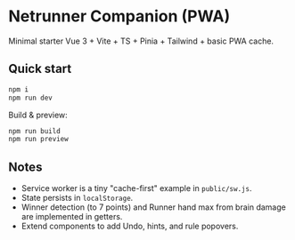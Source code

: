 # Netrunner Companion (PWA)

Minimal starter Vue 3 + Vite + TS + Pinia + Tailwind + basic PWA cache.

## Quick start
```bash
npm i
npm run dev
```

Build & preview:
```bash
npm run build
npm run preview
```

## Notes
- Service worker is a tiny "cache-first" example in `public/sw.js`.
- State persists in `localStorage`.
- Winner detection (to 7 points) and Runner hand max from brain damage are implemented in getters.
- Extend components to add Undo, hints, and rule popovers.
